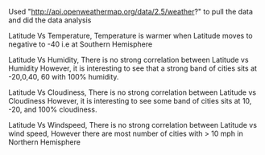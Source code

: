 Used "http://api.openweathermap.org/data/2.5/weather?" to pull the data and did the data analysis

Latitude Vs Temperature, Temperature is warmer when Latitude moves to negative to -40 i.e at Southern Hemisphere 

Latitude Vs Humidity, There is no strong correlation between Latitude vs Humidity However, it is interesting to see that a strong band of cities sits at -20,0,40, 60 with 100% humidity.

Latitude Vs Cloudiness, There is no strong correlation between Latitude vs Cloudiness However, it is interesting to see some band of cities sits at 10, -20, and 100% cloudiness.

Latitude Vs Windspeed, There is no strong correlation between Latitude vs wind speed, However there are most number of cities with > 10 mph in Northern Hemisphere
